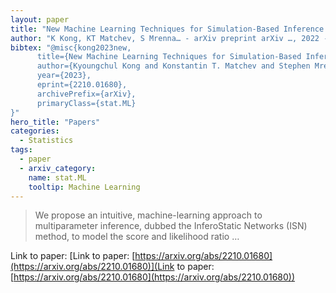```yaml
---
layout: paper
title: "New Machine Learning Techniques for Simulation-Based Inference: InferoStatic Nets, Kernel Score Estimation, and Kernel Likelihood Ratio Estimation"
author: "K Kong, KT Matchev, S Mrenna… - arXiv preprint arXiv …, 2022 - arxiv.org"
bibtex: "@misc{kong2023new,
      title={New Machine Learning Techniques for Simulation-Based Inference: InferoStatic Nets, Kernel Score Estimation, and Kernel Likelihood Ratio Estimation}, 
      author={Kyoungchul Kong and Konstantin T. Matchev and Stephen Mrenna and Prasanth Shyamsundar},
      year={2023},
      eprint={2210.01680},
      archivePrefix={arXiv},
      primaryClass={stat.ML}
}"
hero_title: "Papers"
categories:
  - Statistics
tags:
  - paper
  - arxiv_category:
    name: stat.ML
    tooltip: Machine Learning
---
```

>We propose an intuitive, machine-learning approach to multiparameter inference, dubbed the InferoStatic Networks (ISN) method, to model the score and likelihood ratio …

Link to paper: [Link to paper: [https://arxiv.org/abs/2210.01680](https://arxiv.org/abs/2210.01680)](Link to paper: [https://arxiv.org/abs/2210.01680](https://arxiv.org/abs/2210.01680))


